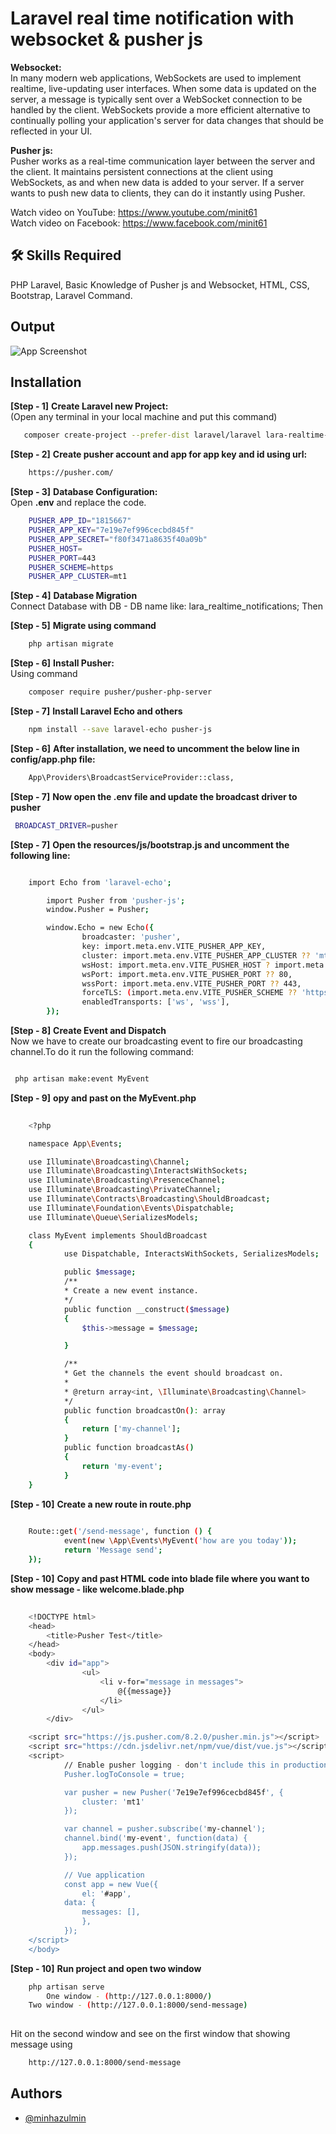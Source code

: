 # Laravel real time notification with websocket & pusher js
**Websocket:** </br>
In many modern web applications, WebSockets are used to implement realtime, live-updating user interfaces. When some data is updated on the server, a message is typically sent over a WebSocket connection to be handled by the client. WebSockets provide a more efficient alternative to continually polling your application's server for data changes that should be reflected in your UI.

**Pusher js:** </br>
Pusher works as a real-time communication layer between the server and the client. It maintains persistent connections at the client using WebSockets, as and when new data is added to your server. If a server wants to push new data to clients, they can do it instantly using Pusher.

Watch video on YouTube: https://www.youtube.com/minit61 </br>
Watch video on Facebook: https://www.facebook.com/minit61

## 🛠 Skills Required
PHP Laravel, Basic Knowledge of Pusher js and Websocket, HTML, CSS, Bootstrap, Laravel Command.



## Output
![App Screenshot]()


## Installation

**[Step - 1]** **Create Laravel new Project:**<br/>
(Open any terminal in your local machine and put this command)
 ```bash
    composer create-project --prefer-dist laravel/laravel lara-realtime-notification
```
**[Step - 2]** **Create pusher account and app for app key and id using url:**
```bash
    https://pusher.com/
```

**[Step - 3]** **Database Configuration:** </br> Open **.env** and replace the code.
```bash
    PUSHER_APP_ID="1815667"
    PUSHER_APP_KEY="7e19e7ef996cecbd845f"
    PUSHER_APP_SECRET="f80f3471a8635f40a09b"
    PUSHER_HOST=
    PUSHER_PORT=443
    PUSHER_SCHEME=https
    PUSHER_APP_CLUSTER=mt1
```
**[Step - 4]** **Database Migration**</br>
Connect Database with DB - DB name like: lara_realtime_notifications; Then 

**[Step - 5]** **Migrate using command**</br>
```bash
    php artisan migrate
```

**[Step - 6]** **Install Pusher:**</br> Using command
```bash
    composer require pusher/pusher-php-server
```

**[Step - 7]** **Install Laravel Echo and others** 
```bash
    npm install --save laravel-echo pusher-js
```

**[Step - 6]** **After installation, we need to uncomment the below line in config/app.php file:** 
```bash
    App\Providers\BroadcastServiceProvider::class,
```

**[Step - 7]** **Now open the .env file and update the broadcast driver to pusher** 
```bash
 BROADCAST_DRIVER=pusher
```
**[Step - 7]** **Open the resources/js/bootstrap.js and uncomment the following line:** 
```bash

    import Echo from 'laravel-echo';

        import Pusher from 'pusher-js';
        window.Pusher = Pusher;

        window.Echo = new Echo({
                broadcaster: 'pusher',
                key: import.meta.env.VITE_PUSHER_APP_KEY,
                cluster: import.meta.env.VITE_PUSHER_APP_CLUSTER ?? 'mt1',
                wsHost: import.meta.env.VITE_PUSHER_HOST ? import.meta.env.     VITE_PUSHER_HOST : `ws-${import.meta.env.VITE_PUSHER_APP_CLUSTER}.pusher.com`,
                wsPort: import.meta.env.VITE_PUSHER_PORT ?? 80,
                wssPort: import.meta.env.VITE_PUSHER_PORT ?? 443,
                forceTLS: (import.meta.env.VITE_PUSHER_SCHEME ?? 'https') === 'https',
                enabledTransports: ['ws', 'wss'],
        });


```
**[Step - 8]** **Create Event and Dispatch**
</br>
Now we have to create our broadcasting event to fire our broadcasting channel.To do it run the following command:
```bash

 php artisan make:event MyEvent

```
**[Step - 9]** **opy and past on the MyEvent.php** 
```bash
     
    <?php

	namespace App\Events;

	use Illuminate\Broadcasting\Channel;
	use Illuminate\Broadcasting\InteractsWithSockets;
	use Illuminate\Broadcasting\PresenceChannel;
	use Illuminate\Broadcasting\PrivateChannel;
	use Illuminate\Contracts\Broadcasting\ShouldBroadcast;
	use Illuminate\Foundation\Events\Dispatchable;
	use Illuminate\Queue\SerializesModels;

	class MyEvent implements ShouldBroadcast
	{
    		use Dispatchable, InteractsWithSockets, SerializesModels;

    		public $message;
    		/**
     		* Create a new event instance.
     		*/
    		public function __construct($message)
    		{
        		$this->message = $message;

    		}

    		/**
     		* Get the channels the event should broadcast on.
     		*
     		* @return array<int, \Illuminate\Broadcasting\Channel>
     		*/
    		public function broadcastOn(): array
    		{
        		return ['my-channel'];
    		}
    		public function broadcastAs()
    		{
        		return 'my-event';
    		}
	}


```
**[Step - 10]** **Create a new route in route.php** 
```bash
 	 
    Route::get('/send-message', function () {
    		event(new \App\Events\MyEvent('how are you today'));
    		return 'Message send';
	});

```

**[Step - 10]** **Copy and past HTML code into blade file where you want to show message - like welcome.blade.php** 
```bash
 	 
    <!DOCTYPE html>
	<head>
  		<title>Pusher Test</title>
	</head>
	<body>
  		<div id="app">
    			<ul>
      				<li v-for="message in messages">
        				@{{message}}
      				</li>
    			</ul>
  		</div>

  	<script src="https://js.pusher.com/8.2.0/pusher.min.js"></script>
  	<script src="https://cdn.jsdelivr.net/npm/vue/dist/vue.js"></script>
  	<script>
    		// Enable pusher logging - don't include this in production
    		Pusher.logToConsole = true;

    		var pusher = new Pusher('7e19e7ef996cecbd845f', {
      			cluster: 'mt1'
    		});

    		var channel = pusher.subscribe('my-channel');
    		channel.bind('my-event', function(data) {
      			app.messages.push(JSON.stringify(data));
    		});

    		// Vue application
    		const app = new Vue({
      			el: '#app',
      		data: {
        		messages: [],
      			},
    		});
  	</script>
	</body>

```

**[Step - 10]** **Run project and open two window** 
```bash
 	php artisan serve
    	One window - (http://127.0.0.1:8000/)
	Two window - (http://127.0.0.1:8000/send-message)
	

```

Hit on the second window and see on the first window that showing message using
```bash
	http://127.0.0.1:8000/send-message
```
## Authors

- [@minhazulmin](https://www.github.com/minhazulmin)

